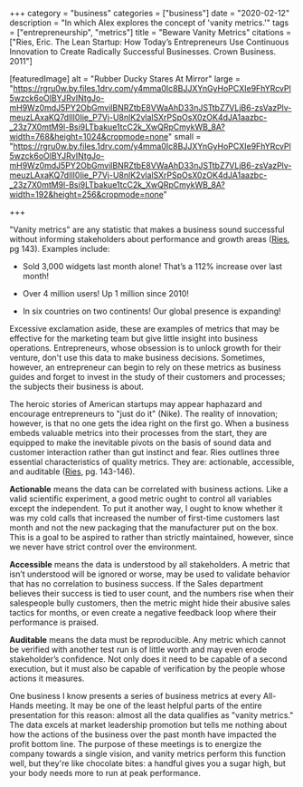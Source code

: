 +++
category = "business"
categories = ["business"]
date = "2020-02-12"
description = "In which Alex explores the concept of 'vanity metrics.'"
tags = ["entrepreneurship", "metrics"]
title = "Beware Vanity Metrics"
citations = ["Ries, Eric. The Lean Startup: How Today’s Entrepreneurs Use Continuous Innovation to Create Radically Successful Businesses. Crown Business. 2011"]

[featuredImage]
  alt = "Rubber Ducky Stares At Mirror"
  large = "https://rgru0w.by.files.1drv.com/y4mma0Ic8BJJXYnGyHoPCXIe9FhYRcvPl5wzck6oOlBYJRvINtgJo-mH9Wz0mdJ5PY2ObGmvilBNRZtbE8VWaAhD33nJSTtbZ7VLjB6-zsVazPlv-meuzLAxaKQ7dIlI0Iie_P7Vj-U8nlK2vlalSXrPSpOsX0zOK4dJA1aazbc-_23z7X0mtM9l-Bsi9LTbakue1tcC2k_XwQRpCmykWB_8A?width=768&height=1024&cropmode=none"
  small = "https://rgru0w.by.files.1drv.com/y4mma0Ic8BJJXYnGyHoPCXIe9FhYRcvPl5wzck6oOlBYJRvINtgJo-mH9Wz0mdJ5PY2ObGmvilBNRZtbE8VWaAhD33nJSTtbZ7VLjB6-zsVazPlv-meuzLAxaKQ7dIlI0Iie_P7Vj-U8nlK2vlalSXrPSpOsX0zOK4dJA1aazbc-_23z7X0mtM9l-Bsi9LTbakue1tcC2k_XwQRpCmykWB_8A?width=192&height=256&cropmode=none"

+++

"Vanity metrics" are any statistic that makes a business sound successful without informing stakeholders about performance and growth areas ([Ries](#citations), pg 143). Examples include:

- Sold 3,000 widgets last month alone! That’s a 112% increase over last month!

- Over 4 million users! Up 1 million since 2010!

- In six countries on two continents! Our global presence is expanding!

Excessive exclamation aside, these are examples of metrics that may be effective for the marketing team but give little insight into business operations. Entrepreneurs, whose obsession is to unlock growth for their venture, don't use this data to make business decisions. Sometimes, however, an entrepreneur can begin to rely on these metrics as business guides and forget to invest in the study of their customers and processes; the subjects their business is about.

The heroic stories of American startups may appear haphazard and encourage entrepreneurs to "just do it" (Nike). The reality of innovation; however, is that no one gets the idea right on the first go. When a business embeds valuable metrics into their processes from the start, they are equipped to make the inevitable pivots on the basis of sound data and customer interaction rather than gut instinct and fear. Ries outlines three essential characteristics of quality metrics. They are: actionable, accessible, and auditable ([Ries](#citations), pg. 143-146).

**Actionable** means the data can be correlated with business actions. Like a valid scientific experiment, a good metric ought to control all variables except the independent. To put it another way, I ought to know whether it was my cold calls that increased the number of first-time customers last month and not the new packaging that the manufacturer put on the box. This is a goal to be aspired to rather than strictly maintained, however, since we never have strict control over the environment.

**Accessible** means the data is understood by all stakeholders. A metric that isn’t understood will be ignored or worse, may be used to validate behavior that has no correlation to business success. If the Sales department believes their success is tied to user count, and the numbers rise when their salespeople bully customers, then the metric might hide their abusive sales tactics for months, or even create a negative feedback loop where their performance is praised.

**Auditable** means the data must be reproducible. Any metric which cannot be verified with another test run is of little worth and may even erode stakeholder’s confidence. Not only does it need to be capable of a second execution, but it must also be capable of verification by the people whose actions it measures.

One business I know presents a series of business metrics at every All-Hands meeting. It may be one of the least helpful parts of the entire presentation for this reason: almost all the data qualifies as "vanity metrics." The data excels at market leadership promotion but tells me nothing about how the actions of the business over the past month have impacted the profit bottom line. The purpose of these meetings is to energize the company towards a single vision, and vanity metrics perform this function well, but they're like chocolate bites: a handful gives you a sugar high, but your body needs more to run at peak performance.

